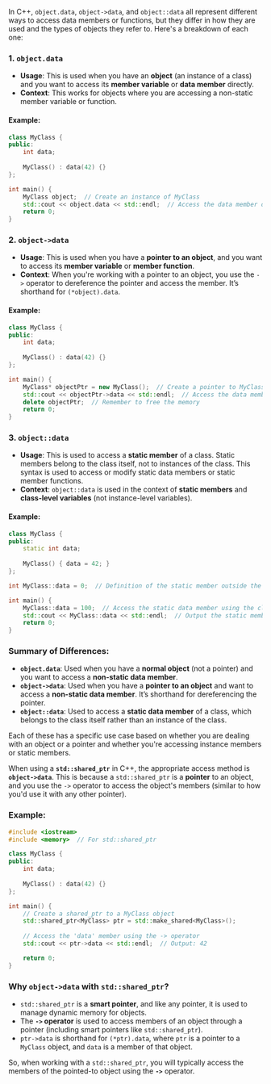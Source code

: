 In C++, `object.data`, `object->data`, and `object::data` all represent different ways to access data members or functions, but they differ in how they are used and the types of objects they refer to. Here's a breakdown of each one:

### 1. `object.data`
- **Usage**: This is used when you have an **object** (an instance of a class) and you want to access its **member variable** or **data member** directly.
- **Context**: This works for objects where you are accessing a non-static member variable or function.
  
#### Example:
```cpp
class MyClass {
public:
    int data;
    
    MyClass() : data(42) {}
};

int main() {
    MyClass object;  // Create an instance of MyClass
    std::cout << object.data << std::endl;  // Access the data member of the object
    return 0;
}
```

### 2. `object->data`
- **Usage**: This is used when you have a **pointer to an object**, and you want to access its **member variable** or **member function**.
- **Context**: When you're working with a pointer to an object, you use the `->` operator to dereference the pointer and access the member. It’s shorthand for `(*object).data`.
  
#### Example:
```cpp
class MyClass {
public:
    int data;
    
    MyClass() : data(42) {}
};

int main() {
    MyClass* objectPtr = new MyClass();  // Create a pointer to MyClass
    std::cout << objectPtr->data << std::endl;  // Access the data member of the object via the pointer
    delete objectPtr;  // Remember to free the memory
    return 0;
}
```

### 3. `object::data`
- **Usage**: This is used to access a **static member** of a class. Static members belong to the class itself, not to instances of the class. This syntax is used to access or modify static data members or static member functions.
- **Context**: `object::data` is used in the context of **static members** and **class-level variables** (not instance-level variables).

#### Example:
```cpp
class MyClass {
public:
    static int data;
    
    MyClass() { data = 42; }
};

int MyClass::data = 0;  // Definition of the static member outside the class

int main() {
    MyClass::data = 100;  // Access the static data member using the class name
    std::cout << MyClass::data << std::endl;  // Output the static member value
    return 0;
}
```

### Summary of Differences:
- **`object.data`**: Used when you have a **normal object** (not a pointer) and you want to access a **non-static data member**.
- **`object->data`**: Used when you have a **pointer to an object** and want to access a **non-static data member**. It’s shorthand for dereferencing the pointer.
- **`object::data`**: Used to access a **static data member** of a class, which belongs to the class itself rather than an instance of the class.

Each of these has a specific use case based on whether you are dealing with an object or a pointer and whether you're accessing instance members or static members.


When using a **`std::shared_ptr`** in C++, the appropriate access method is **`object->data`**. This is because a `std::shared_ptr` is a **pointer** to an object, and you use the `->` operator to access the object's members (similar to how you'd use it with any other pointer).

### Example:
```cpp
#include <iostream>
#include <memory>  // For std::shared_ptr

class MyClass {
public:
    int data;
    
    MyClass() : data(42) {}
};

int main() {
    // Create a shared_ptr to a MyClass object
    std::shared_ptr<MyClass> ptr = std::make_shared<MyClass>();
    
    // Access the 'data' member using the -> operator
    std::cout << ptr->data << std::endl;  // Output: 42

    return 0;
}
```

### Why `object->data` with `std::shared_ptr`?
- `std::shared_ptr` is a **smart pointer**, and like any pointer, it is used to manage dynamic memory for objects. 
- The **`->` operator** is used to access members of an object through a pointer (including smart pointers like `std::shared_ptr`).
- `ptr->data` is shorthand for `(*ptr).data`, where `ptr` is a pointer to a `MyClass` object, and `data` is a member of that object.

So, when working with a `std::shared_ptr`, you will typically access the members of the pointed-to object using the **`->`** operator.